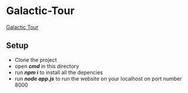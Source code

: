 # Galactic-Tour

[Galactic Tour](http://galactic-tour.herokuapp.com/)


<h2>Setup</h2>
<ul>
  <li>Clone the project</li>
  <li>open <b><i>cmd</i></b> in this directory</li>
  <li>run <b><i>npm i</i></b> to install all the depencies</li>
  <li>run <b><i>node app.js</i></b> to run the website on your localhost on port number 8000</li>
</ul>
